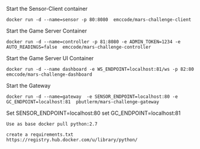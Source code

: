  
 
 Start the Sensor-Client container

 	docker run -d --name=sensor -p 80:8080  emccode/mars-challenge-client

 Start the Game Server Container 

 	docker run -d --name=controller -p 81:8080 -e ADMIN_TOKEN=1234 -e AUTO_READINGS=false  emccode/mars-challenge-controller

 Start the Game Server UI Container 

 	docker run -d --name dashboard -e WS_ENDPOINT=localhost:81/ws -p 82:80 emccode/mars-challenge-dashboard

 Start the Gateway

	docker run -d --name=gateway  -e SENSOR_ENDPOINT=localhost:80 -e GC_ENDPOINT=localhost:81  pbutlerm/mars-challenge-gateway
Set SENSOR_ENDPOINT=localhost:80
	set GC_ENDPOINT=localhost:81
	
	
	
	Use as base docker pull python:2.7
	
	create a requirements.txt
	https://registry.hub.docker.com/u/library/python/ 